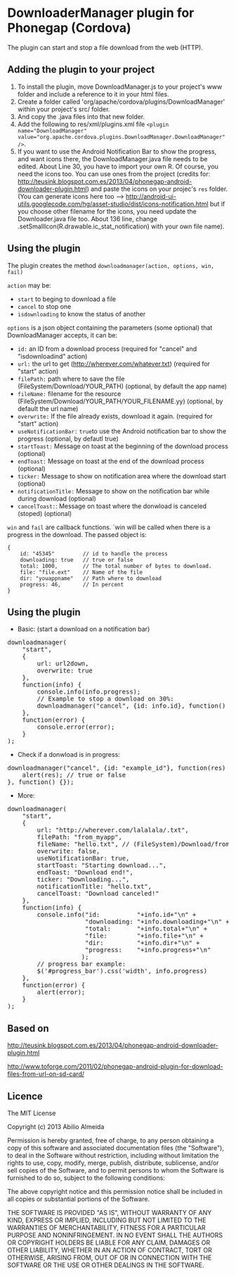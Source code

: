 # DownloaderManager plugin for Phonegap (Cordova) #

The plugin can start and stop a file download from the web (HTTP).

## Adding the plugin to your project ##

1. To install the plugin, move DownloadManager.js to your project's www folder and include a reference to it in your html files. 
2. Create a folder called 'org/apache/cordova/plugins/DownloadManager' within your project's src/ folder.
3. And copy the .java files into that new folder.
4. Add the following to res/xml/plugins.xml file `<plugin name="DownloadManager" value="org.apache.cordova.plugins.DownloadManager.DownloadManager" />`.
5. If you want to use the Android Notification Bar to show the progress, and want icons there, the DownloadManager.java file needs to be edited. About Line 30, you have to import your own R. Of course, you need the icons too. You can use ones from the project (credits for: http://teusink.blogspot.com.es/2013/04/phonegap-android-downloader-plugin.html) and paste the icons on your projec's `res` folder. (You can generate icons here too --> http://android-ui-utils.googlecode.com/hg/asset-studio/dist/icons-notification.html but if you choose other filename for the icons, you need update the Downloader.java file too. About 136 line, change .setSmallIcon(R.drawable.ic_stat_notification) with your own file name).

## Using the plugin ##

The plugin creates the method `downloadmanager(action, options, win, fail)`

`action` may be: 

* `start` to beging to download a file
* `cancel` to stop one
* `isdownloading` to know the status of another

`options` is a json object containing the parameters (some optional) that DownloadManager accepts, it can be:

* `id:` an ID from a download process (required for "cancel" and "isdownloadind" action)
* `url:` the url to get (http://wherever.com/whatever.txt) (required for "start" action)
* `filePath:` path where to save the file (FileSystem/Download/YOUR_PATH) (optional, by default the app name)
* `fileName:` filename for the resource (FileSystem/Download/YOUR_PATH/YOUR_FILENAME.yy) (optional, by default the url name)
* `overwrite:` If the file already exists, download it again. (required for "start" action)
* `useNotificationBar:` `true`to use the Android notification bar to show the progress (optional, by defautl true)
* `startToast:` Message on toast at the beginning of the download process (optional)
* `endToast:` Message on toast at the end of the download process (optional)  
* `ticker:` Message to show on notification area where the download start (optional) 
* `notificationTitle:` Message to show on the notification bar while during download (optional)
* `cancelToast:`: Message on toast where the donwload is canceled (stoped) (optional)
 
`win` and `fail` are callback functions. `win will be called when there is a progress in the download. The passed object is:

    {
    	id: "45345"			// id to handle the process
    	downloading: true 	// true or false 
    	total: 1000,      	// The total number of bytes to download.
    	file: "file.ext"  	// Name of the file
    	dir: "youappname"	// Path where to download
        progress: 46,     	// In percent
    }

## Using the plugin ##
	
* Basic: (start a download on a notification bar)

<pre>
downloadmanager(
	"start",
	{
		url: url2down,
    	overwrite: true
	},
	function(info) {
    	console.info(info.progress);
        // Example to stop a download on 30%:
    	downloadmanager("cancel", {id: info.id}, function() {}, function() {});
	},
	function(error) {
    	console.error(error);
	}
);
</pre>

* Check if a donwload is in progress:

<pre>
downloadmanager("cancel", {id: "example_id"}, function(res) {
	alert(res); // true or false
}, function() {});
</pre>

* More:

<pre>
downloadmanager(
	"start",
   	{
   		url: "http://wherever.com/lalalala/.txt",
	 	filePath: "from_myapp",
	 	fileName: "hello.txt", // (FileSystem)/Download/from_myappp/hello.txt
	 	overwrite: false,
	 	useNotificationBar: true,
	 	startToast: "Starting download...",
	 	endToast: "Download end!",
	 	ticker: "Downloading...",
	 	notificationTitle: "hello.txt",
	 	cancelToast: "Download canceled!"
   	},
  	function(info) {
		console.info("id:          "+info.id+"\n" +
	              	 "downloading: "+info.downloading+"\n" +
	              	 "total:       "+info.total+"\n" +
	              	 "file:        "+info.file+"\n" +
	              	 "dir:         "+info.dir+"\n" +
	              	 "progress:    "+info.progress+"\n"
		      		);
     	// progress bar example:
		$('#progress_bar').css('width', info.progress)
   	},
  	function(error) {
		alert(error);
  	}
);
</pre>

## Based on ##

http://teusink.blogspot.com.es/2013/04/phonegap-android-downloader-plugin.html

http://www.toforge.com/2011/02/phonegap-android-plugin-for-download-files-from-url-on-sd-card/

## Licence ##

The MIT License

Copyright (c) 2013 Abilio Almeida

Permission is hereby granted, free of charge, to any person obtaining a copy of this software and associated documentation files (the "Software"), to deal in the Software without restriction, including without limitation the rights to use, copy, modify, merge, publish, distribute, sublicense, and/or sell copies of the Software, and to permit persons to whom the Software is furnished to do so, subject to the following conditions:

The above copyright notice and this permission notice shall be included in all copies or substantial portions of the Software.

THE SOFTWARE IS PROVIDED "AS IS", WITHOUT WARRANTY OF ANY KIND, EXPRESS OR IMPLIED, INCLUDING BUT NOT LIMITED TO THE WARRANTIES OF MERCHANTABILITY, FITNESS FOR A PARTICULAR PURPOSE AND NONINFRINGEMENT. IN NO EVENT SHALL THE AUTHORS OR COPYRIGHT HOLDERS BE LIABLE FOR ANY CLAIM, DAMAGES OR OTHER LIABILITY, WHETHER IN AN ACTION OF CONTRACT, TORT OR OTHERWISE, ARISING FROM, OUT OF OR IN CONNECTION WITH THE SOFTWARE OR THE USE OR OTHER DEALINGS IN THE SOFTWARE.
